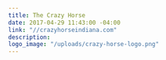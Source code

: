 ```yaml
---
title: The Crazy Horse
date: 2017-04-29 11:43:00 -04:00
link: "//crazyhorseindiana.com"
description: 
logo_image: "/uploads/crazy-horse-logo.png"
---
```


